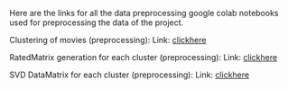 Here are the links for all the data preprocessing google colab notebooks used for preprocessing the data of the project.

Clustering of movies (preprocessing):
Link: [clickhere](https://colab.research.google.com/drive/1RxSPhKid7Bqes8xZ8y8CL6hPlzmwnVTz?usp=sharing)

RatedMatrix generation for each cluster (preprocessing):
Link: [clickhere](https://colab.research.google.com/drive/1rNL9N_03PBIDJPtrLDC-LovmGb_VglJL?usp=sharing)

SVD DataMatrix for each cluster (preprocessing):
Link: [clickhere](https://colab.research.google.com/drive/1hLy2f-yIsJxSYkkLQoUpxnfWsvEs96pj?usp=sharing)
